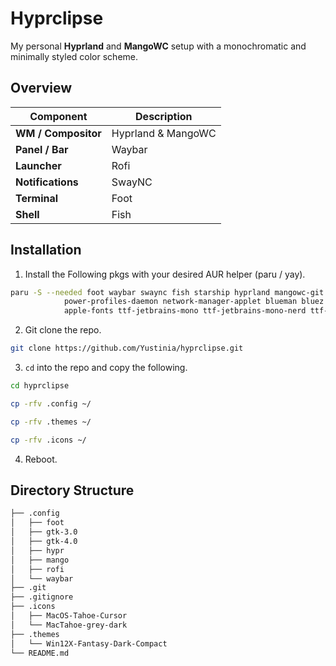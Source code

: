 # Hyprclipse

My personal **Hyprland** and **MangoWC** setup with a monochromatic and minimally styled color scheme.

## Overview

| Component | Description |
| --- | --- |
| **WM / Compositor** | Hyprland & MangoWC |
| **Panel / Bar** | Waybar |
| **Launcher** | Rofi |
| **Notifications** | SwayNC |
| **Terminal** | Foot |
| **Shell** | Fish |

## Installation

1. Install the Following pkgs with your desired AUR helper (paru / yay).

```bash
paru -S --needed foot waybar swaync fish starship hyprland mangowc-git rofi & \
            power-profiles-daemon network-manager-applet blueman bluez bluez-utils & \
            apple-fonts ttf-jetbrains-mono ttf-jetbrains-mono-nerd ttf-meslo & \
```

2. Git clone the repo.

```bash
git clone https://github.com/Yustinia/hyprclipse.git
```

3. `cd` into the repo and copy the following.

```bash
cd hyprclipse

cp -rfv .config ~/

cp -rfv .themes ~/

cp -rfv .icons ~/
```

4. Reboot.

## Directory Structure

```bash
├── .config
│   ├── foot
│   ├── gtk-3.0
│   ├── gtk-4.0
│   ├── hypr
│   ├── mango
│   ├── rofi
│   └── waybar
├── .git
├── .gitignore
├── .icons
│   ├── MacOS-Tahoe-Cursor
│   └── MacTahoe-grey-dark
├── .themes
│   └── Win12X-Fantasy-Dark-Compact
└── README.md
```
